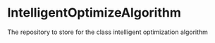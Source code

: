 # IntelligentOptimizeAlgorithm
The repository to store for the class intelligent optimization algorithm
